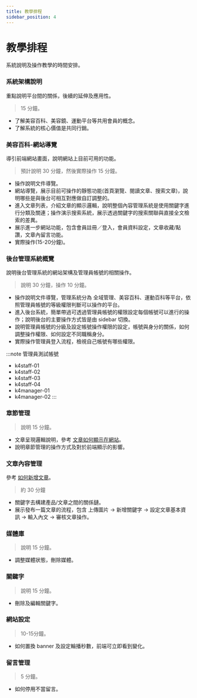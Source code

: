 ```yaml
---
title: 教學排程
sidebar_position: 4
---
```


# 教學排程

系統說明及操作教學的時間安排。

### 系統架構說明

重點說明平台間的關係，後續的延伸及應用性。

> 15 分鐘。

-   了解美容百科、美容鏡、運動平台等共用會員的概念。
-   了解系統的核心價值是共同行銷。

### 美容百科-網站導覽

導引前端網站畫面，說明網站上目前可用的功能。

> 預計說明 30 分鐘，然後實際操作 15 分鐘。

-   操作說明文件導覽。
-   網站導覽，展示目前可操作的靜態功能(首頁瀏覽、閱讀文章、搜索文章)，說明哪些是與後台可相互對應做自訂調整的。
-   進入文章列表，介紹文章的顯示邏輯，說明整個內容管理系統是使用關鍵字進行分類及關連；操作演示搜索系統，展示透過關鍵字的搜索關聯與直接全文檢索的差異。
-   展示進一步網站功能，包含會員註冊／登入，會員資料設定，文章收藏/點讚，文章內留言功能。
-   實際操作(15-20分鐘)。

### 後台管理系統概覽

說明後台管理系統的網站架構及管理員帳號的相關操作。

> 說明 30 分鐘，操作 10 分鐘。

-   操作說明文件導覽，管理系統分為 全域管理、美容百科、運動百科等平台，依照管理員帳號的等級權限判斷可以操作的平台。
-   進入後台系統，簡單帶過可透過管理員帳號的權限設定每個帳號可以進行的操作；說明後台的主要操作方式皆是由 sidebar 切換。
-   說明管理員帳號的分級及設定帳號操作權限的設定，帳號與身分的關係，如何調整操作權限、如何設定不同職稱身分。
-   實際操作管理員登入流程，檢視自己帳號有哪些權限。

:::note 管理員測試帳號

-   k4staff-01
-   k4staff-02
-   k4staff-03
-   k4staff-04
-   k4manager-01
-   k4manager-02
    :::

### 章節管理

> 說明 15 分鐘。

-   文章呈現邏輯說明，參考 [文章如何顯示在網站](/docs/beauty/content/show-article-on-wrbsite.md)。
-   說明章節管理的操作方式及對於前端顯示的影響。

### 文章內容管理

參考 [如何新增文章](/docs/beauty/content/how-to-add-article.md)。

> 約 30 分鐘

-   關鍵字去構建產品/文章之間的關係鏈。
-   展示發布一篇文章的流程，包含 上傳圖片 -> 新增關鍵字 -> 設定文章基本資訊 -> 輸入內文 -> 審核文章操作。

### 媒體庫

> 說明 15 分鐘。

-   調整媒體狀態，刪除媒體。

### 關鍵字

> 說明 15 分鐘。

-   刪除及編輯關鍵字。

### 網站設定

> 10-15分鐘。

-   如何置換 banner 及設定輪播秒數，前端可立即看到變化。

### 留言管理

> 5 分鐘。

-   如何停用不當留言。
